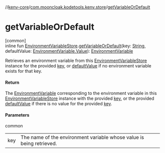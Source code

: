 //[kenv-core](../../index.md)/[com.mooncloak.kodetools.kenv.store](index.md)/[getVariableOrDefault](get-variable-or-default.md)

# getVariableOrDefault

[common]\
inline fun [EnvironmentVariableStore](-environment-variable-store/index.md).[getVariableOrDefault](get-variable-or-default.md)(key: [String](https://kotlinlang.org/api/latest/jvm/stdlib/kotlin/-string/index.html), defaultValue: [EnvironmentVariable.Value](../com.mooncloak.kodetools.kenv/-environment-variable/-value/index.md)): [EnvironmentVariable](../com.mooncloak.kodetools.kenv/-environment-variable/index.md)

Retrieves an environment variable from this [EnvironmentVariableStore](-environment-variable-store/index.md) instance for the provided [key](get-variable-or-default.md), or [defaultValue](get-variable-or-default.md) if no environment variable exists for that key.

#### Return

The [EnvironmentVariable](../com.mooncloak.kodetools.kenv/-environment-variable/index.md) corresponding to the environment variable in this [EnvironmentVariableStore](-environment-variable-store/index.md) instance with the provided [key](get-variable-or-default.md), or the provided [defaultValue](get-variable-or-default.md) if there is no value for the provided [key](get-variable-or-default.md).

#### Parameters

common

| | |
|---|---|
| key | The name of the environment variable whose value is being retrieved. |
